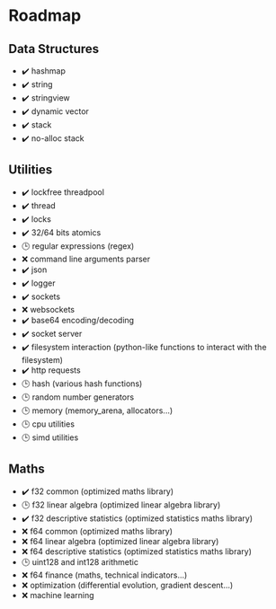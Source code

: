 # Roadmap

## Data Structures
- :heavy_check_mark: hashmap
- :heavy_check_mark: string
- :heavy_check_mark: stringview
- :heavy_check_mark: dynamic vector
- :heavy_check_mark: stack
- :heavy_check_mark: no-alloc stack

## Utilities
- :heavy_check_mark: lockfree threadpool
- :heavy_check_mark: thread
- :heavy_check_mark: locks
- :heavy_check_mark: 32/64 bits atomics
- :clock3: regular expressions (regex)
- :x: command line arguments parser
- :heavy_check_mark: json
- :heavy_check_mark: logger
- :heavy_check_mark: sockets
- :x: websockets
- :heavy_check_mark: base64 encoding/decoding
- :heavy_check_mark: socket server
- :heavy_check_mark: filesystem interaction (python-like functions to interact with the filesystem)
- :heavy_check_mark: http requests
- :clock3: hash (various hash functions)
- :clock3: random number generators
- :clock3: memory (memory_arena, allocators...)
- :clock3: cpu utilities
- :clock3: simd utilities

## Maths
- :heavy_check_mark: f32 common (optimized maths library)
- :clock3: f32 linear algebra (optimized linear algebra library)
- :heavy_check_mark: f32 descriptive statistics (optimized statistics maths library)
- :x: f64 common (optimized maths library)
- :x: f64 linear algebra (optimized linear algebra library)
- :x: f64 descriptive statistics (optimized statistics maths library)
- :clock3: uint128 and int128 arithmetic
- :x: f64 finance (maths, technical indicators...)
- :x: optimization (differential evolution, gradient descent...)
- :x: machine learning
